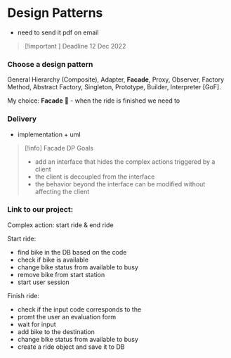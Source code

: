 # Design Patterns
- need to send it pdf on email

> [!important ] Deadline
> 12 Dec 2022



### Choose a design pattern
General Hierarchy (Composite), Adapter, **Facade**, Proxy, Observer, Factory Method, Abstract Factory, Singleton, Prototype, Builder, Interpreter [GoF].

My choice: **Facade** 🏫 - when the ride is finished we need to 

### Delivery
- implementation + uml

> [!info] Facade DP Goals
> - add an interface that hides the complex actions triggered by a client
> - the client is decoupled from the interface
> - the behavior beyond the interface can be modified without affecting the client

### Link to our project:
Complex action: start ride & end ride

Start ride:
- find bike in the DB based on the code
- check if bike is available
- change bike status from available to busy
- remove bike from start station
- start user session

Finish ride:
- check if the input code corresponds to the 
- promt the user an evaluation form
- wait for input
- add bike to the destination
- change bike status from available to busy
- create a ride object and save it to DB